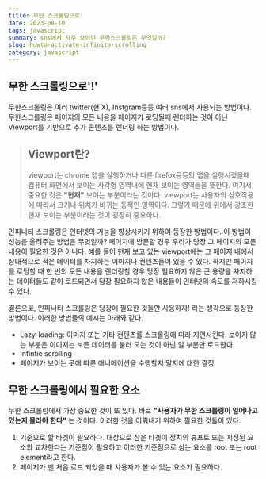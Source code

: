```yaml
---
title: 무한 스크롤링으로!
date: 2023-08-10
tags: javascript
summary: sns에서 자주 보이던 무한스크롤링은 무엇일까?
slug: howto-activate-infinite-scrolling
category: javascript
---
```


## 무한 스크롤링으로'!'

무한스크롤링은 여러 twitter(현 X), Instgram등등 여러 sns에서 사용되는 방법이다. 무한스크롤링은 페이지의 모든 내용을 페이지가 로딩될때 렌더하는 것이 아닌 Viewport를 기반으로 추가 콘텐츠를 렌더링 하는 방법이다. 

> ## Viewport란?
>
>viewport는 chrome 앱을 실행하거나 다른 firefox등등의 앱을 실행시켰을때 컴퓨터 화면에서 보이는 사각형 영역내에 현재 보이는 영역들을 뜻한다. 여기서 중요한 것은 **"현재"** 보이는 부분이라는 것이다. viewport는 사용자의 상호작용에 따라서 크기나 위치가 바뀌는 동적인 영역이다. 그렇기 때문에 위에서 강조한 현재 보이는 부분이라는 것이 굉장히 중요하다. 

인피니티 스크롤링은 인터넷의 기능을 향상시키기 위하여 등장한 방법이다. 이 방법이 성능을 올려주는 방법은 무엇일까? 페이지에 방문할 경우 우리가 당장 그 페이지의 모든 내용이 필요한 것은 아니다. 예를 들어 현재 보고 있는 viewport에는 그 페이지 내에서 상대적으로 적은 데이터를 차지하는 이미지나 컨텐츠들이 있을 수 있다. 하지만 페이지를 로딩할 때 한 번의 모든 내용을 렌더링할 경우 당장 필요하지 않은 큰 용량을 차지하는 데이터들도 같이 로드되면서 당장 필요하지 않은 내용들이 인터넷의 속도를 저하시킬 수 있다.

결론으로, 인피니티 스크롤링은 당장에 필요한 것들만 사용하자! 라는 생각으로 등장한 방법이다. 이러한 방법들의 예시는 아래와 같다. 

- Lazy-loading: 이미지 또는 기타 컨텐츠를 스크롤링에 따라 지연시킨다. 보이지 않는 부분은 이미지는 보든 데이터를 불러 오는 것이 아닌 일 부분만 로드한다. 
- Infintie scrolling
- 페이지가 보이는 곳에 따른 애니메이션을 수행할지 말지에 대한 결정


## 무한 스크롤링에서 필요한 요소

무한 스크롤링에서 가장 중요한 것이 또 있다. 바로 **"사용자가 무한 스크롤링이 일어나고 있는지 몰라야 한다"** 는 것이다. 이러한 것을 이뤄내기 위하여 필요한 것들이 있다. 

1. 기준으로 할 타겟이 필요하다. 
대상으로 삼은 타겟이 장치의 뷰포트 또는 지정된 요소와 교차한다는 기준점이 필요하고 이러한 기준점으로 삼는 요소를 root 또는 root element라고 한다. 
2. 페이지가 맨 처음 로드 되었을 때 사용자가 볼 수 있는 요소가 필요하다. 



